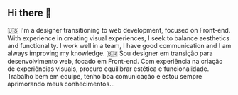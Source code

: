 ## Hi there 👋
🇺🇸
I'm a designer transitioning to web development, focused on Front-end. With experience in creating visual experiences, I seek to balance aesthetics and functionality. I work well in a team, I have good communication and I am always improving my knowledge.
🇧🇷
Sou designer em transição para desenvolvimento web, focado em Front-end. Com experiência na criação de experiências visuais, procuro equilibrar estética e funcionalidade. Trabalho bem em equipe, tenho boa comunicação e estou sempre aprimorando meus conhecimentos...
<!--
**willianfurtadodesousa/willianfurtadodesousa** is a ✨ _special_ ✨ repository because its `README.md` (this file) appears on your GitHub profile.

Here are some ideas to get you started:

- 🔭 I’m currently working on ...
- 🌱 I’m currently learning ...
- 👯 I’m looking to collaborate on ...
- 🤔 I’m looking for help with ...
- 💬 Ask me about ...
- 📫 How to reach me: ...
- 😄 Pronouns: ...
- ⚡ Fun fact: ...
-->
